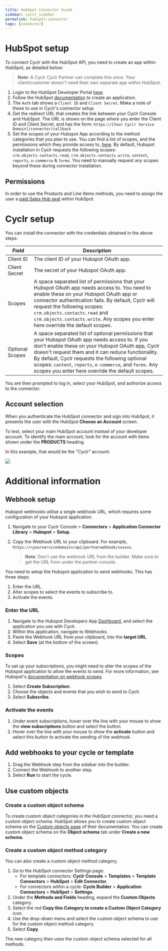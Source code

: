 ```yaml
---
title: HubSpot Connector Guide
sidebar: cyclr_sidebar
permalink: hubspot-connector
tags: [connector]
---
```


# HubSpot setup

To connect Cyclr with the HubSpot API, you need to create an app within HubSpot, as detailed below:

> **Note**: A Cyclr Cyclr Partner can complete this once. Your client/customer doesn't need their own separate app within HubSpot.

1. Login to the HubSpot Developer Portal [here](https://app.hubspot.com/signup-v2/developers).
2. Follow the HubSpot [documentation](https://developers.hubspot.com/docs/faq/how-do-i-create-an-app-in-hubspot) to create an application.
3. The `Auth` tab shows a `Client ID` and `Client Secret`. Make a note of these to use in Cyclr's connector setup.
4. Get the redirect URL that creates the link between your Cyclr Console and HubSpot. The URL is shown on the page where you enter the Client ID and Client Secret, and has the form:
   `https://[Your Cyclr Service Domain]/connector/callback`
5. Set the scopes of your Hubspot App according to the method categories that you plan to use. You can find a list of scopes, and the permissions which they provide access to, [here](https://developers.hubspot.com/docs/api/working-with-oauth#scopes). By default, Hubspot installation in Cyclr requests the following scopes: `crm.objects.contacts.read`, `crm.objects.contacts.write`, `content`, `reports`, `e-commerce` & `forms`. You need to manually request any scopes beyond these during connector installation.

## Permissions

In order to use the Products and Line Items methods, you need to assign the user a [paid Sales Hub seat](https://knowledge.hubspot.com/articles/kcs_article/account/manage-sales-hub-and-service-hub-paid-users) within HubSpot.

# Cyclr setup

You can install the connector with the credentials obtained in the above steps:

| Field           | Description                                                                                                                                                                                                                                                                                                                                                                   |
| --------------- | ----------------------------------------------------------------------------------------------------------------------------------------------------------------------------------------------------------------------------------------------------------------------------------------------------------------------------------------------------------------------------- |
| Client ID       | The client ID of your Hubspot OAuth app.                                                                                                                                                                                                                                                                                                                                      |
| Client Secret   | The secret of your Hubspot OAuth app.                                                                                                                                                                                                                                                                                                                                         |
| Scopes          | A space separated list of permissions that your Hubspot OAuth app needs access to. You need to enable these on your Hubspot OAuth app or connector authentication fails. By default, Cyclr will request the following scopes: `crm.objects.contacts.read` and `crm.objects.contacts.write`. Any scopes you enter here override the default scopes.                    |
| Optional Scopes | A space separated list of optional permissions that your Hubspot OAuth app needs access to. If you don't enable these on your Hubspot OAuth app, Cyclr doesn't request them and it can reduce functionality. By default, Cyclr requests the following optional scopes: `content`, `reports`, `e-commerce`, and `forms`. Any scopes you enter here override the default scopes. |

You are then prompted to log in, select your HubSpot, and authorize access to the connector.

## Account selection

When you authenticate the HubSpot connector and sign into HubSpot, it presents the user with the HubSpot **Choose an Account** screen.

To test, select your main HubSpot account instead of your developer account. To identify the main account, look for the account with items shown under the **PRODUCTS** heading.

In this example, that would be the "Cyclr" account:

![](./images/hubspot-choose-acct.png)

# Additional information

## Webhook setup

Hubspot webhooks utilise a single webhook URL, which requires some configuration of your Hubspot application.

1.  Navigate to your Cyclr Console > **Connectors** > **Application Connector Library** > **Hubspot** > **Setup**.

2.  Copy the Webhook URL to your clipboard. For example, `https://<yourservicedomain>/api/partnerwebhook/xxxxxx`.
    > **Note**: Don't use the webhook URL from the builder. Make sure to get the URL from under the partner console.

You need to setup the Hubspot application to send webhooks. This has three steps:

1.  Enter the URL.
2.  Alter scopes to select the events to subscribe to.
3.  Activate the events.

### Enter the URL

1.  Navigate to the Hubspot Developers App [Dashboard](https://app.hubspot.com/developer), and select the application you use with Cyclr.
2.  Within this application, navigate to Webhooks.
3.  Paste the Webhook URL from your clipboard, into the **target URL**.
4.  Select **Save** (at the bottom of the screen).

### Scopes

To set up your subscriptions, you might need to alter the scopes of the Hubspot application to allow the events to send. For more information, see Hubspot's [documentation on webhook scopes](https://developers.hubspot.com/docs/api/webhooks#scopes).

1. Select **Create Subscription**.
2. Choose the objects and events that you wish to send to Cyclr.
3. Select **Subscribe**.

### Activate the events

1.  Under event subscriptions, hover over the line with your mouse to show the **view subscriptions** button and select the button.
2.  Hover over the line with your mouse to show the **activate** button and select this button to activate the sending of the webhook.

## Add webhooks to your cycle or template

1.  Drag the Webhook step from the sidebar into the builder.
2.  Connect the Webhook to another step.
3.  Select **Run** to start the cycle.

## Use custom objects

### Create a custom object schema

To create custom object categories in the HubSpot connector, you need a custom object schema. HubSpot allows you to create custom object schema on the [Custom objects page](https://developers.hubspot.com/docs/api/crm/crm-custom-objects) of their documentation.  You can create custom object schema on the **Object schema** tab under **Create a new schema**.

### Create a custom object method category

You can also create a custom object method category.

1. Go to the HubSpot connector Settings page:
   *  For template connectors: **Cyclr Console** > **Templates** > **Template Connectors** > **HubSpot** > **Edit Connector**.
   *  For connectors within a cycle: **Cycle Builder** > **Application Connectors** > **HubSpot** > **Settings**.
2. Under the **Methods and Fields** heading, expand the **Custom Objects** category.
3. Select the red **Copy this Category to create a Custom Object Category** icon.
4. Use the drop-down menu and select the custom object schema to use for the custom object method category.
5. Select **Copy**.

The new category then uses the custom object schema selected for all methods.
